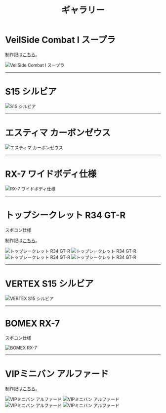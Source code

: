 ﻿---
layout: hobby
title: "ギャラリー"
category: hobby
subcategory: gallery
---

# VeilSide Combat I スープラ

制作記は[こちら](/hobby/diary/03)。

![VeilSide Combat I スープラ](/assets/hobby/gallery/1/1.jpg)

---

# S15 シルビア

![S15 シルビア](/assets/hobby/gallery/2/1.jpg)

---

# エスティマ カーボンゼウス

![エスティマ カーボンゼウス](/assets/hobby/gallery/3/1.jpg)

---

# RX-7 ワイドボディ仕様

![RX-7 ワイドボディ仕様](/assets/hobby/gallery/4/1.jpg)

---

# トップシークレット R34 GT-R
スポコン仕様

制作記は[こちら](/hobby/diary/05)。

![トップシークレット R34 GT-R](/assets/hobby/gallery/5/1.jpg)
![トップシークレット R34 GT-R](/assets/hobby/gallery/5/2.jpg)
![トップシークレット R34 GT-R](/assets/hobby/gallery/5/3.jpg)
![トップシークレット R34 GT-R](/assets/hobby/gallery/5/4.jpg)

---

# VERTEX S15 シルビア

![VERTEX S15 シルビア](/assets/hobby/gallery/6/1.jpg)

---

# BOMEX RX-7
スポコン仕様

![BOMEX RX-7](/assets/hobby/gallery/7/1.jpg)

---

# VIPミニバン アルファード

制作記は[こちら](/hobby/diary/04)。

![VIPミニバン アルファード](/assets/hobby/gallery/8/1.jpg)
![VIPミニバン アルファード](/assets/hobby/gallery/8/2.jpg)
![VIPミニバン アルファード](/assets/hobby/gallery/8/3.jpg)
![VIPミニバン アルファード](/assets/hobby/gallery/8/4.jpg)